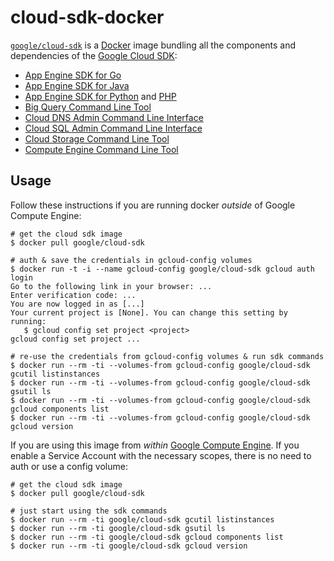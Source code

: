 cloud-sdk-docker
================

[`google/cloud-sdk`](https://index.docker.io/u/google/cloud-sdk/) is a [Docker](https://docker.io) image bundling all the components and dependencies
of the [Google Cloud SDK](https://cloud.google.com/sdk/):

- [App Engine SDK for Go](https://cloud.google.com/appengine/docs/go/)
- [App Engine SDK for Java](https://cloud.google.com/appengine/docs/java/)
- [App Engine SDK for Python](https://cloud.google.com/appengine/docs/python/) and [PHP](https://cloud.google.com/appengine/docs/php/)
- [Big Query Command Line Tool ](https://cloud.google.com/bigquery/bq-command-line-tool)
- [Cloud DNS Admin Command Line Interface](https://cloud.google.com/dns/migrating-bind-zone-command-line)
- [Cloud SQL Admin Command Line Interface](https://cloud.google.com/sql/docs/admin-api/)
- [Cloud Storage Command Line Tool](https://cloud.google.com/storage/docs/gsutil)
- [Compute Engine Command Line Tool](https://cloud.google.com/compute/docs/gcloud-compute/)

## Usage

Follow these instructions if you are running docker *outside* of Google
Compute Engine:

    # get the cloud sdk image
    $ docker pull google/cloud-sdk

    # auth & save the credentials in gcloud-config volumes
    $ docker run -t -i --name gcloud-config google/cloud-sdk gcloud auth login
    Go to the following link in your browser: ...
    Enter verification code: ...
    You are now logged in as [...]
    Your current project is [None]. You can change this setting by running:
       $ gcloud config set project <project>
    gcloud config set project ...

    # re-use the credentials from gcloud-config volumes & run sdk commands
    $ docker run --rm -ti --volumes-from gcloud-config google/cloud-sdk gcutil listinstances
    $ docker run --rm -ti --volumes-from gcloud-config google/cloud-sdk gsutil ls
    $ docker run --rm -ti --volumes-from gcloud-config google/cloud-sdk gcloud components list
    $ docker run --rm -ti --volumes-from gcloud-config google/cloud-sdk gcloud version

If you are using this image from *within* [Google Compute Engine](https://cloud.google.com/compute/). If you enable a Service Account with the necessary scopes, there is no need to auth or use a config volume:

    # get the cloud sdk image
    $ docker pull google/cloud-sdk

    # just start using the sdk commands
    $ docker run --rm -ti google/cloud-sdk gcutil listinstances
    $ docker run --rm -ti google/cloud-sdk gsutil ls
    $ docker run --rm -ti google/cloud-sdk gcloud components list
    $ docker run --rm -ti google/cloud-sdk gcloud version
